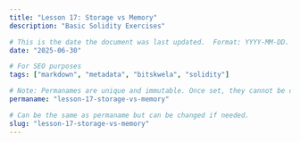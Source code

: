 ```yaml
---
title: "Lesson 17: Storage vs Memory"
description: "Basic Solidity Exercises"

# This is the date the document was last updated.  Format: YYYY-MM-DD.
date: "2025-06-30"

# For SEO purposes
tags: ["markdown", "metadata", "bitskwela", "solidity"]

# Note: Permanames are unique and immutable. Once set, they cannot be changed.  You may change the filename but not this.
permaname: "lesson-17-storage-vs-memory"

# Can be the same as permaname but can be changed if needed.
slug: "lesson-17-storage-vs-memory"
---
```

